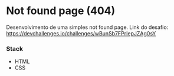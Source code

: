 # Not found page (404)
Desenvolvimento de uma simples not found page.
Link do desafio: 
https://devchallenges.io/challenges/wBunSb7FPrIepJZAg0sY


### Stack
- HTML
- CSS